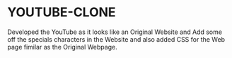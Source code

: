 # YOUTUBE-CLONE
Developed the YouTube as it looks like an Original Website and Add some off the specials characters in the Website and also added CSS for the Web page fimilar as the Original Webpage. 
